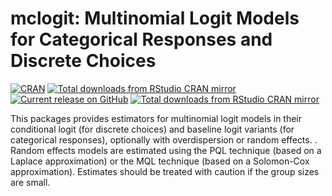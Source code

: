 
#  mclogit: Multinomial Logit Models for Categorical Responses and Discrete Choices

[![CRAN](http://www.r-pkg.org/badges/version/mclogit)](http://cran.rstudio.com/package=mclogit)
[![Total downloads from RStudio CRAN mirror](http://cranlogs.r-pkg.org/badges/grand-total/mclogit)](http://cran.r-project.org/web/packages/mclogit/index.html)
[![Current release on GitHub](http://img.shields.io/github/release/melff/mclogit.svg)](http://github.com/melff/mclogit/releases/)
[![Total downloads from RStudio CRAN mirror](http://cranlogs.r-pkg.org/badges/mclogit)](http://cran.r-project.org/web/packages/mclogit/index.html)

This packages provides estimators for multinomial logit models in their
conditional logit (for discrete choices) and baseline logit variants (for
categorical responses), optionally with overdispersion or random effects. .
Random effects models are estimated using the PQL technique (based on a Laplace
approximation) or the MQL technique (based on a Solomon-Cox approximation).
Estimates should be treated with caution if the group sizes are small.


